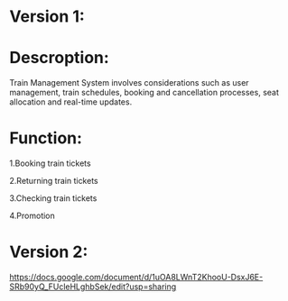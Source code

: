 # Version 1:
# Descroption:
Train Management System involves considerations such as user management, train schedules, booking and cancellation processes, seat allocation and real-time updates.
# Function:
  1.Booking train tickets
  
  2.Returning train tickets 
  
  3.Checking train tickets
  
  4.Promotion


# Version 2:
https://docs.google.com/document/d/1uOA8LWnT2KhooU-DsxJ6E-SRb90yQ_FUcleHLghbSek/edit?usp=sharing
